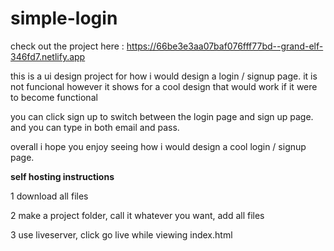 # simple-login

check out the project here : https://66be3e3aa07baf076fff77bd--grand-elf-346fd7.netlify.app

this is a ui design project for how i would design a login / signup page. it is not funcional however it shows for a cool design that would work if it were to become functional

you can click sign up to switch between the login page and sign up page. and you can type in both email and pass. 

overall i hope you enjoy seeing how i would design a cool login / signup page. 

**self hosting instructions**

1 download all files 

2 make a project folder, call it whatever you want, add all files

3 use liveserver, click go live while viewing index.html


